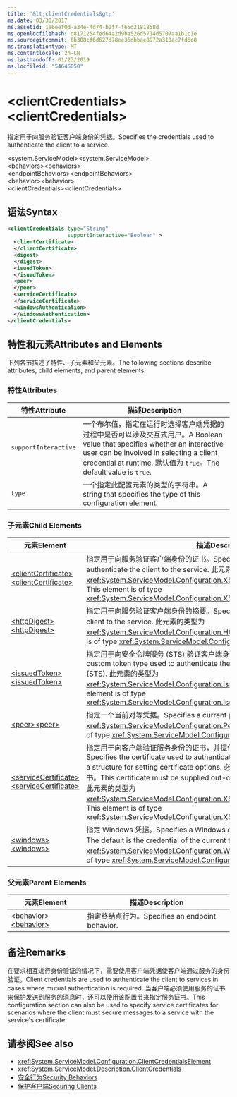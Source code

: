 ```yaml
---
title: '&lt;clientCredentials&gt;'
ms.date: 03/30/2017
ms.assetid: 1e6eef0d-a34e-4d74-b0f7-f65d2181858d
ms.openlocfilehash: d8171254fed64a2d9ba526d5714d5707aa1b1c1e
ms.sourcegitcommit: 6b308cf6d627d78ee36dbbae8972a310ac7fd6c8
ms.translationtype: MT
ms.contentlocale: zh-CN
ms.lasthandoff: 01/23/2019
ms.locfileid: "54646050"
---
```

# <a name="ltclientcredentialsgt"></a><span data-ttu-id="a5a88-102">&lt;clientCredentials&gt;</span><span class="sxs-lookup"><span data-stu-id="a5a88-102">&lt;clientCredentials&gt;</span></span>
<span data-ttu-id="a5a88-103">指定用于向服务验证客户端身份的凭据。</span><span class="sxs-lookup"><span data-stu-id="a5a88-103">Specifies the credentials used to authenticate the client to a service.</span></span>  
  
 <span data-ttu-id="a5a88-104">\<system.ServiceModel></span><span class="sxs-lookup"><span data-stu-id="a5a88-104">\<system.ServiceModel></span></span>  
<span data-ttu-id="a5a88-105">\<behaviors></span><span class="sxs-lookup"><span data-stu-id="a5a88-105">\<behaviors></span></span>  
<span data-ttu-id="a5a88-106">\<endpointBehaviors></span><span class="sxs-lookup"><span data-stu-id="a5a88-106">\<endpointBehaviors></span></span>  
<span data-ttu-id="a5a88-107">\<behavior></span><span class="sxs-lookup"><span data-stu-id="a5a88-107">\<behavior></span></span>  
<span data-ttu-id="a5a88-108">\<clientCredentials></span><span class="sxs-lookup"><span data-stu-id="a5a88-108">\<clientCredentials></span></span>  
  
## <a name="syntax"></a><span data-ttu-id="a5a88-109">语法</span><span class="sxs-lookup"><span data-stu-id="a5a88-109">Syntax</span></span>  
  
```xml  
<clientCredentials type="String"
                   supportInteractive="Boolean" >
  <clientCertificate>
  </clientCertificate>
  <digest>
  </digest>
  <isuedToken>
  </isuedToken>
  <peer>
  </peer>
  <serviceCertificate>
  </serviceCertificate>
  <windowsAuthentication>
  </windowsAuthentication>
</clientCredentials>
```  
  
## <a name="attributes-and-elements"></a><span data-ttu-id="a5a88-110">特性和元素</span><span class="sxs-lookup"><span data-stu-id="a5a88-110">Attributes and Elements</span></span>  
 <span data-ttu-id="a5a88-111">下列各节描述了特性、子元素和父元素。</span><span class="sxs-lookup"><span data-stu-id="a5a88-111">The following sections describe attributes, child elements, and parent elements.</span></span>  
  
### <a name="attributes"></a><span data-ttu-id="a5a88-112">特性</span><span class="sxs-lookup"><span data-stu-id="a5a88-112">Attributes</span></span>  
  
|<span data-ttu-id="a5a88-113">特性</span><span class="sxs-lookup"><span data-stu-id="a5a88-113">Attribute</span></span>|<span data-ttu-id="a5a88-114">描述</span><span class="sxs-lookup"><span data-stu-id="a5a88-114">Description</span></span>|  
|---------------|-----------------|  
|`supportInteractive`|<span data-ttu-id="a5a88-115">一个布尔值，指定在运行时选择客户端凭据的过程中是否可以涉及交互式用户。</span><span class="sxs-lookup"><span data-stu-id="a5a88-115">A Boolean value that specifies whether an interactive user can be involved in selecting a client credential at runtime.</span></span> <span data-ttu-id="a5a88-116">默认值为 `true`。</span><span class="sxs-lookup"><span data-stu-id="a5a88-116">The default value is `true`.</span></span>|  
|`type`|<span data-ttu-id="a5a88-117">一个指定此配置元素的类型的字符串。</span><span class="sxs-lookup"><span data-stu-id="a5a88-117">A string that specifies the type of this configuration element.</span></span>|  
  
### <a name="child-elements"></a><span data-ttu-id="a5a88-118">子元素</span><span class="sxs-lookup"><span data-stu-id="a5a88-118">Child Elements</span></span>  
  
|<span data-ttu-id="a5a88-119">元素</span><span class="sxs-lookup"><span data-stu-id="a5a88-119">Element</span></span>|<span data-ttu-id="a5a88-120">描述</span><span class="sxs-lookup"><span data-stu-id="a5a88-120">Description</span></span>|  
|-------------|-----------------|  
|[<span data-ttu-id="a5a88-121">\<clientCertificate></span><span class="sxs-lookup"><span data-stu-id="a5a88-121">\<clientCertificate></span></span>](../../../../../docs/framework/configure-apps/file-schema/wcf/clientcertificate-of-clientcredentials-element.md)|<span data-ttu-id="a5a88-122">指定用于向服务验证客户端身份的证书。</span><span class="sxs-lookup"><span data-stu-id="a5a88-122">Specifies the certificate used to authenticate the client to the service.</span></span> <span data-ttu-id="a5a88-123">此元素的类型为 <xref:System.ServiceModel.Configuration.X509InitiatorCertificateClientElement>。</span><span class="sxs-lookup"><span data-stu-id="a5a88-123">This element is of type <xref:System.ServiceModel.Configuration.X509InitiatorCertificateClientElement>.</span></span>|  
|[<span data-ttu-id="a5a88-124">\<httpDigest></span><span class="sxs-lookup"><span data-stu-id="a5a88-124">\<httpDigest></span></span>](../../../../../docs/framework/configure-apps/file-schema/wcf/httpdigest-element.md)|<span data-ttu-id="a5a88-125">指定用于向服务验证客户端身份的摘要。</span><span class="sxs-lookup"><span data-stu-id="a5a88-125">Specifies a digest used to authenticate the client to the service.</span></span> <span data-ttu-id="a5a88-126">此元素的类型为 <xref:System.ServiceModel.Configuration.HttpDigestClientElement>。</span><span class="sxs-lookup"><span data-stu-id="a5a88-126">This element is of type <xref:System.ServiceModel.Configuration.HttpDigestClientElement>.</span></span>|  
|[<span data-ttu-id="a5a88-127">\<issuedToken></span><span class="sxs-lookup"><span data-stu-id="a5a88-127">\<issuedToken></span></span>](../../../../../docs/framework/configure-apps/file-schema/wcf/issuedtoken.md)|<span data-ttu-id="a5a88-128">指定用于向安全令牌服务 (STS) 验证客户端身份的自定义令牌类型。</span><span class="sxs-lookup"><span data-stu-id="a5a88-128">Specifies a custom token type used to authenticate the client to a Secure Token Service (STS).</span></span> <span data-ttu-id="a5a88-129">此元素的类型为 <xref:System.ServiceModel.Configuration.IssuedTokenClientElement>。</span><span class="sxs-lookup"><span data-stu-id="a5a88-129">This element is of type <xref:System.ServiceModel.Configuration.IssuedTokenClientElement>.</span></span>|  
|[<span data-ttu-id="a5a88-130">\<peer></span><span class="sxs-lookup"><span data-stu-id="a5a88-130">\<peer></span></span>](../../../../../docs/framework/configure-apps/file-schema/wcf/peer-of-clientcredentials-element.md)|<span data-ttu-id="a5a88-131">指定一个当前对等凭据。</span><span class="sxs-lookup"><span data-stu-id="a5a88-131">Specifies a current peer credential.</span></span> <span data-ttu-id="a5a88-132">此元素的类型为 <xref:System.ServiceModel.Configuration.PeerCredentialElement>。</span><span class="sxs-lookup"><span data-stu-id="a5a88-132">This element is of type <xref:System.ServiceModel.Configuration.PeerCredentialElement>.</span></span>|  
|[<span data-ttu-id="a5a88-133">\<serviceCertificate></span><span class="sxs-lookup"><span data-stu-id="a5a88-133">\<serviceCertificate></span></span>](../../../../../docs/framework/configure-apps/file-schema/wcf/servicecertificate-of-clientcredentials-element.md)|<span data-ttu-id="a5a88-134">指定用于向客户端验证服务身份的证书，并提供一个用于设置证书选项的结构。</span><span class="sxs-lookup"><span data-stu-id="a5a88-134">Specifies the certificate used to authenticate the service to the client and provides a structure for setting certificate options.</span></span> <span data-ttu-id="a5a88-135">必须从服务以带外方式向客户端提供此证书。</span><span class="sxs-lookup"><span data-stu-id="a5a88-135">This certificate must be supplied out-of-band from the service to the client.</span></span> <span data-ttu-id="a5a88-136">此元素的类型为 <xref:System.ServiceModel.Configuration.X509RecipientCertificateClientElement>。</span><span class="sxs-lookup"><span data-stu-id="a5a88-136">This element is of type <xref:System.ServiceModel.Configuration.X509RecipientCertificateClientElement>.</span></span>|  
|[<span data-ttu-id="a5a88-137">\<windows></span><span class="sxs-lookup"><span data-stu-id="a5a88-137">\<windows></span></span>](../../../../../docs/framework/configure-apps/file-schema/wcf/windows-of-clientcredentials-element.md)|<span data-ttu-id="a5a88-138">指定 Windows 凭据。</span><span class="sxs-lookup"><span data-stu-id="a5a88-138">Specifies a Windows credential.</span></span> <span data-ttu-id="a5a88-139">默认值是当前线程的凭据。</span><span class="sxs-lookup"><span data-stu-id="a5a88-139">The default is the credential of the current thread.</span></span> <span data-ttu-id="a5a88-140">此元素的类型为 <xref:System.ServiceModel.Configuration.WindowsClientElement>。</span><span class="sxs-lookup"><span data-stu-id="a5a88-140">This element is of type <xref:System.ServiceModel.Configuration.WindowsClientElement>.</span></span>|  
  
### <a name="parent-elements"></a><span data-ttu-id="a5a88-141">父元素</span><span class="sxs-lookup"><span data-stu-id="a5a88-141">Parent Elements</span></span>  
  
|<span data-ttu-id="a5a88-142">元素</span><span class="sxs-lookup"><span data-stu-id="a5a88-142">Element</span></span>|<span data-ttu-id="a5a88-143">描述</span><span class="sxs-lookup"><span data-stu-id="a5a88-143">Description</span></span>|  
|-------------|-----------------|  
|[<span data-ttu-id="a5a88-144">\<behavior></span><span class="sxs-lookup"><span data-stu-id="a5a88-144">\<behavior></span></span>](../../../../../docs/framework/configure-apps/file-schema/wcf/behavior-of-endpointbehaviors.md)|<span data-ttu-id="a5a88-145">指定终结点行为。</span><span class="sxs-lookup"><span data-stu-id="a5a88-145">Specifies an endpoint behavior.</span></span>|  
  
## <a name="remarks"></a><span data-ttu-id="a5a88-146">备注</span><span class="sxs-lookup"><span data-stu-id="a5a88-146">Remarks</span></span>  
 <span data-ttu-id="a5a88-147">在要求相互进行身份验证的情况下，需要使用客户端凭据使客户端通过服务的身份验证。</span><span class="sxs-lookup"><span data-stu-id="a5a88-147">Client credentials are used to authenticate the client to services in cases where mutual authentication is required.</span></span> <span data-ttu-id="a5a88-148">当客户端必须使用服务的证书来保护发送到服务的消息时，还可以使用该配置节来指定服务证书。</span><span class="sxs-lookup"><span data-stu-id="a5a88-148">This configuration section can also be used to specify service certificates for scenarios where the client must secure messages to a service with the service's certificate.</span></span>  
  
## <a name="see-also"></a><span data-ttu-id="a5a88-149">请参阅</span><span class="sxs-lookup"><span data-stu-id="a5a88-149">See also</span></span>
- <xref:System.ServiceModel.Configuration.ClientCredentialsElement>
- <xref:System.ServiceModel.Description.ClientCredentials>
- [<span data-ttu-id="a5a88-150">安全行为</span><span class="sxs-lookup"><span data-stu-id="a5a88-150">Security Behaviors</span></span>](../../../../../docs/framework/wcf/feature-details/security-behaviors-in-wcf.md)
- [<span data-ttu-id="a5a88-151">保护客户端</span><span class="sxs-lookup"><span data-stu-id="a5a88-151">Securing Clients</span></span>](../../../../../docs/framework/wcf/securing-clients.md)
